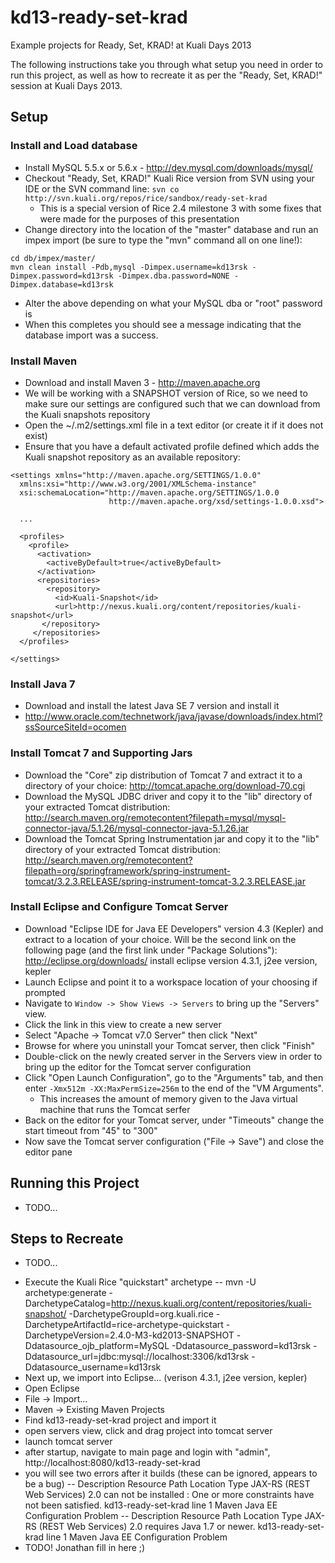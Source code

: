 kd13-ready-set-krad
===================

Example projects for Ready, Set, KRAD! at Kuali Days 2013

The following instructions take you through what setup you need in order to run this project, as well as how to recreate it as per the "Ready, Set, KRAD!" session at Kuali Days 2013.

## Setup

### Install and Load database

* Install MySQL 5.5.x or 5.6.x - <http://dev.mysql.com/downloads/mysql/>
* Checkout "Ready, Set, KRAD!" Kuali Rice version from SVN using your IDE or the SVN command line: `svn co http://svn.kuali.org/repos/rice/sandbox/ready-set-krad`
	* This is a special version of Rice 2.4 milestone 3 with some fixes that were made for the purposes of this presentation
* Change directory into the location of the "master" database and run an impex import (be sure to type the "mvn" command all on one line!):

```
cd db/impex/master/
mvn clean install -Pdb,mysql -Dimpex.username=kd13rsk -Dimpex.password=kd13rsk -Dimpex.dba.password=NONE -Dimpex.database=kd13rsk
```
* Alter the above depending on what your MySQL dba or "root" password is
* When this completes you should see a message indicating that the database import was a success.

### Install Maven

* Download and install Maven 3 - <http://maven.apache.org>
* We will be working with a SNAPSHOT version of Rice, so we need to make sure our settings are configured such that we can download from the Kuali snapshots repository
* Open the ~/.m2/settings.xml file in a text editor (or create it if it does not exist)
* Ensure that you have a default activated profile defined which adds the Kuali snapshot repository as an available repository:

```
<settings xmlns="http://maven.apache.org/SETTINGS/1.0.0"
  xmlns:xsi="http://www.w3.org/2001/XMLSchema-instance"
  xsi:schemaLocation="http://maven.apache.org/SETTINGS/1.0.0
                      http://maven.apache.org/xsd/settings-1.0.0.xsd">
                      
  ...
  
  <profiles>
    <profile>
      <activation>
        <activeByDefault>true</activeByDefault>
      </activation>
      <repositories>
        <repository>
          <id>Kuali-Snapshot</id>
          <url>http://nexus.kuali.org/content/repositories/kuali-snapshot</url>
       </repository>
     </repositories>
  </profiles>
  
</settings>
```

### Install Java 7

* Download and install the latest Java SE 7 version and install it
* <http://www.oracle.com/technetwork/java/javase/downloads/index.html?ssSourceSiteId=ocomen>

### Install Tomcat 7 and Supporting Jars

* Download the "Core" zip distribution of Tomcat 7 and extract it to a directory of your choice: <http://tomcat.apache.org/download-70.cgi>
* Download the MySQL JDBC driver and copy it to the "lib" directory of your extracted Tomcat distribution: <http://search.maven.org/remotecontent?filepath=mysql/mysql-connector-java/5.1.26/mysql-connector-java-5.1.26.jar>
* Download the Tomcat Spring Instrumentation jar and copy it to the "lib" directory of your extracted Tomcat distribution: <http://search.maven.org/remotecontent?filepath=org/springframework/spring-instrument-tomcat/3.2.3.RELEASE/spring-instrument-tomcat-3.2.3.RELEASE.jar>

### Install Eclipse and Configure Tomcat Server

* Download "Eclipse IDE for Java EE Developers" version 4.3 (Kepler) and extract to a location of your choice. Will be the second link on the following page (and the first link under "Package Solutions"): <http://eclipse.org/downloads/> install eclipse version 4.3.1, j2ee version, kepler
* Launch Eclipse and point it to a workspace location of your choosing if prompted
* Navigate to `Window -> Show Views -> Servers` to bring up the "Servers" view.
* Click the link in this view to create a new server
* Select "Apache -> Tomcat v7.0 Server" then click "Next"
* Browse for where you uninstall your Tomcat server, then click "Finish"
* Double-click on the newly created server in the Servers view in order to bring up the editor for the Tomcat server configuration
* Click "Open Launch Configuration", go to the "Arguments" tab, and then enter `-Xmx512m -XX:MaxPermSize=256m` to the end of the "VM Arguments".
	* This increases the amount of memory given to the Java virtual machine that runs the Tomcat serfer
* Back on the editor for your Tomcat server, under "Timeouts" change the start timeout from "45" to "300"
* Now save the Tomcat server configuration ("File -> Save") and close the editor pane



## Running this Project

* TODO...

## Steps to Recreate

* TODO...

- Execute the Kuali Rice "quickstart" archetype
-- mvn -U archetype:generate -DarchetypeCatalog=http://nexus.kuali.org/content/repositories/kuali-snapshot/ -DarchetypeGroupId=org.kuali.rice -DarchetypeArtifactId=rice-archetype-quickstart -DarchetypeVersion=2.4.0-M3-kd2013-SNAPSHOT -Ddatasource_ojb_platform=MySQL -Ddatasource_password=kd13rsk -Ddatasource_url=jdbc:mysql://localhost:3306/kd13rsk -Ddatasource_username=kd13rsk
- Next up, we import into Eclipse... (verison 4.3.1, j2ee version, kepler)
- Open Eclipse
- File -> Import...
- Maven -> Existing Maven Projects
- Find kd13-ready-set-krad project and import it
- open servers view, click and drag project into tomcat server
- launch tomcat server
- after startup, navigate to main page and login with "admin", http://localhost:8080/kd13-ready-set-krad
- you will see two errors after it builds (these can be ignored, appears to be a bug)
-- Description	Resource	Path	Location	Type
JAX-RS (REST Web Services) 2.0 can not be installed : One or more constraints have not been satisfied.	kd13-ready-set-krad		line 1	Maven Java EE Configuration Problem
-- Description	Resource	Path	Location	Type
JAX-RS (REST Web Services) 2.0 requires Java 1.7 or newer.	kd13-ready-set-krad		line 1	Maven Java EE Configuration Problem
- TODO! Jonathan fill in here ;)
